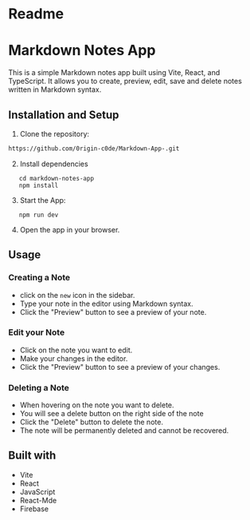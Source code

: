 # Readme

# Markdown Notes App

This is a simple Markdown notes app built using Vite, React, and TypeScript. It allows you to create, preview, edit, save and delete notes written in Markdown syntax.

## Installation and Setup

1. Clone the repository:

```sh
https://github.com/0rigin-c0de/Markdown-App-.git
```

2. Install dependencies

```
   cd markdown-notes-app
   npm install
```

3. Start the App:

```
   npm run dev
```

4. Open the app in your browser.

## Usage

### Creating a Note

- click on the `new` icon in the sidebar.
- Type your note in the editor using Markdown syntax.
- Click the "Preview" button to see a preview of your note.

### Edit your Note

- Click on the note you want to edit.
- Make your changes in the editor.
- Click the "Preview" button to see a preview of your changes.

### Deleting a Note

- When hovering on the note you want to delete.
- You will see a delete button on the right side of the note
- Click the "Delete" button to delete the note.
- The note will be permanently deleted and cannot be recovered.

## Built with

- Vite
- React
- JavaScript
- React-Mde
- Firebase

